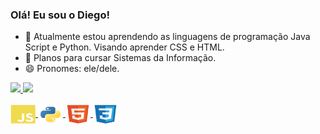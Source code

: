 ### Olá! Eu sou o Diego!


- 🌱 Atualmente estou aprendendo as linguagens de programação Java Script e Python. Visando aprender CSS e HTML.
- 💬 Planos para cursar Sistemas da Informação.
- 😄 Pronomes: ele/dele.

 <a href="https://github.com/diegoovn">
  <img height="120em" src="https://github-readme-stats.vercel.app/api?username=diegoovn&show_icons=true&theme=dark&include_all_commits=true&count_private=true"/>
  <img height="120em" src="https://github-readme-stats.vercel.app/api/top-langs/?username=diegoovn&layout=compact&langs_count=7&theme=dark"/>
</div>
<div style="display: inline_block"><br>
  <img align="center" alt="Rafa-Js" height="30" width="40" src="https://raw.githubusercontent.com/devicons/devicon/master/icons/javascript/javascript-plain.svg">
    <img align="center" alt="Rafa-Python" height="30" width="40" src="https://raw.githubusercontent.com/devicons/devicon/master/icons/python/python-original.svg">
     <img align="center" alt="Rafa-HTML" height="30" width="40" src="https://raw.githubusercontent.com/devicons/devicon/master/icons/html5/html5-original.svg">
  <img align="center" alt="Rafa-CSS" height="30" width="40" src="https://raw.githubusercontent.com/devicons/devicon/master/icons/css3/css3-original.svg">
</div>

